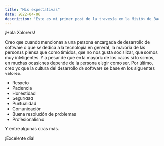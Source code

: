 ```yaml
---
title: "Mis expectativas"
date: 2022-04-06
description: 'Este es mi primer post de la travesía en la Misión de Backend con Node JS de Launch X.'
---
```


¡Hola Xplorers!

Creo que cuando mencionan a una persona encargada de desarrollo de software o que se dedica a la tecnología en general, la mayoría de las personas piensa que como tímidos, que no nos gusta socializar, que somos muy inteligentes. Y a pesar de que en la mayoría de los casos si lo somos, en muchas ocasiones depende de la persona elegir como ser.
Por último, creo yo que la cultura del desarrollo de software se base en los siguientes valores:

- Respeto
- Paciencia
- Honestidad
- Seguridad
- Puntualidad
- Comunicación
- Buena resolución de problemas
- Profesionalismo

Y entre algunas otras más.

¡Excelente día!


